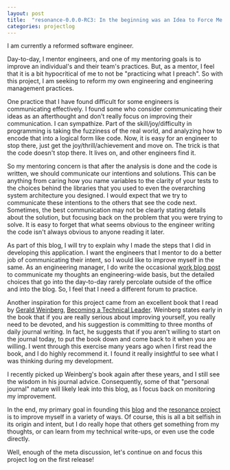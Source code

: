 ```yaml
---
layout: post
title:  "resonance-0.0.0-RC3: In the beginning was an Idea to Force Me to Build an App"
categories: projectlog
---
```


I am currently a reformed software engineer.

Day-to-day, I mentor engineers, and one of my mentoring goals is to improve an individual's and their team's practices. But, as a mentor, I feel that it is a bit hypocritical of me to not be "practicing what I preach". So with this project, I am seeking to reform my own engineering and engineering management practices.

One practice that I have found difficult for some engineers is communicating effectively. I found some who consider communicating their ideas as an afterthought and don't really focus on improving their communication. I can sympathize. Part of the skill/joy/difficulty in programming is taking the fuzziness of the real world, and analyzing how to encode that into a logical form like code. Now, it is easy for an engineer to stop there, just get the joy/thrill/achievement and move on. The trick is that the code doesn't stop there. It lives on, and other engineers find it.

So my mentoring concern is that after the analysis is done and the code is written, we should communicate our intentions and solutions. This can be anything from caring how you name variables to the clarity of your tests to the choices behind the libraries that you used to even the overarching system architecture you designed. I would expect that we try to communicate these intentions to the others that see the code next. Sometimes, the best communication may not be clearly stating details about the solution, but focusing back on the problem that you were trying to solve. It is easy to forget that what seems obvious to the engineer writing the code isn't always obvious to anyone reading it later.

As part of this blog, I will try to explain why I made the steps that I did in developing this application. I want the engineers that I mentor to do a better job of communicating their intent, so I would like to improve myself in the same. As an engineering manager, I do write the occasional [work blog post][workblog] to communicate my thoughts an engineering-wide basis, but the detailed choices that go into the day-to-day rarely percolate outside of the office and into the blog. So, I feel that I need a different forum to practice.

Another inspiration for this project came from an excellent book that I read by [Gerald Weinberg][weinberg], [Becoming a Technical Leader][techbook]. Weinberg states early in the book that if you are really serious about improving yourself, you really need to be devoted, and his suggestion is committing to three months of daily journal writing. In fact, he suggests that if you aren't willing to start on the journal today, to put the book down and come back to it when you are willing. I went through this exercise many years ago when I first read the book, and I do highly recommend it. I found it really insightful to see what I was thinking during my development. 

I recently picked up Weinberg's book again after these years, and I still see the wisdom in his journal advice. Consequently, some of that "personal journal" nature will likely leak into this blog, as I focus back on monitoring my improvement. 

In the end, my primary goal in founding this [blog][blog] and the [resonance project][resonance] is to improve myself in a variety of ways. Of course, this is all a bit selfish in its origin and intent, but I do really hope that others get something from my thoughts, or can learn from my technical write-ups, or even use the code directly. 

Well, enough of the meta discussion, let's continue on and focus this project log on the first release!

[blog]: http://larsen.io
[resonance]: https://github.com/jasonklarsen/resonance
[workblog]: https://devblog.timgroup.com/author/jlarsen/
[techbook]: http://www.amazon.com/gp/product/0932633021/?tag=larsenio-20
[weinberg]: http://www.geraldmweinberg.com/

